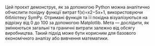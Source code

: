Цей проєкт демонструє, як за допомогою Python можна аналітично обчислити похідну функції витрат f(x)=x2−5x+1, використовуючи бібліотеку SymPy. Отримані функція та її похідна візуалізуються на відрізку від 0 до 100 за допомогою Matplotlib. Мета — дослідити, як змінюються загальні та граничні витрати залежно від обсягу виробництва. Такий підхід може бути корисним для базового економічного аналізу або вивчення математики.  
